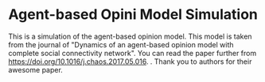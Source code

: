 # Agent-based Opini Model Simulation
This is a simulation of the agent-based opinion model. This model is taken from the journal of "Dynamics of an agent-based opinion model with complete social connectivity network". You can read the paper further from https://doi.org/10.1016/j.chaos.2017.05.016.
.
Thank you to authors for their awesome paper.

